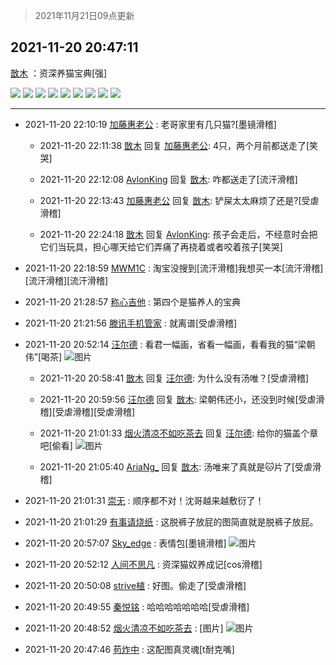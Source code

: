 > 2021年11月21日09点更新
<link rel="stylesheet" href="https://cdn.jsdelivr.net/gh/taotie6/sampleJSON@main/css/photo_show.css">
<meta name="referrer" content="no-referrer" />


 ## 2021-11-20 20:47:11 

 [㪚木](https://www.coolapk.com/feed/31604410?shareKey=ZWE5YzcyNGNkOWZhNjE5OGYyYTc~) ：资深养猫宝典[强] 

<div class="album">
<img class="img-item" src="https://image.coolapk.com/feed/2021/1120/20/1081091_61cffe22_2428_2658_70@1080x857.png" />
<img class="img-item" src="https://image.coolapk.com/feed/2021/1120/20/1081091_35eea930_2428_2668_612@1080x877.png" />
<img class="img-item" src="https://image.coolapk.com/feed/2021/1120/20/1081091_da2065c7_2428_2679_402@1080x907.png" />
<img class="img-item" src="https://image.coolapk.com/feed/2021/1120/20/1081091_2aebd651_2428_2685_190@1080x829.png" />
<img class="img-item" src="https://image.coolapk.com/feed/2021/1120/20/1081091_f841bb4c_2428_2691_389@1080x830.jpeg" />
<img class="img-item" src="https://image.coolapk.com/feed/2021/1120/20/1081091_6439558f_2428_2695_117@1080x872.jpeg" />
<img class="img-item" src="https://image.coolapk.com/feed/2021/1120/20/1081091_ddb11f42_2428_2703_660@1080x846.png" />
<img class="img-item" src="https://image.coolapk.com/feed/2021/1120/20/1081091_c1b3d92a_2428_2712_564@1080x921.jpeg" />
<img class="img-item" src="https://image.coolapk.com/feed/2021/1120/20/1081091_64aeaafa_2428_2718_699@1080x858.jpeg" />
</div>

 ------- 

- 2021-11-20 22:10:19 [加藤惠老公](uid=1266680) : 老哥家里有几只猫?[墨镜滑稽] 

    - 2021-11-20 22:11:38 [㪚木](uid=1081091) 回复 [加藤惠老公](uid=1266680): 4只，两个月前都送走了[笑哭] 

    - 2021-11-20 22:12:08 [AvlonKing](uid=964891) 回复 [㪚木](uid=1081091): 咋都送走了[流汗滑稽] 

    - 2021-11-20 22:13:43 [加藤惠老公](uid=1266680) 回复 [㪚木](uid=1081091): 铲屎太太麻烦了还是?[受虐滑稽] 

    - 2021-11-20 22:24:18 [㪚木](uid=1081091) 回复 [AvlonKing](uid=964891): 孩子会走后，不经意时会把它们当玩具，担心哪天给它们弄痛了再挠着或者咬着孩子[笑哭] 

- 2021-11-20 22:18:59 [MWM1C](uid=3295376) : 淘宝没搜到[流汗滑稽]我想买一本[流汗滑稽][流汗滑稽][流汗滑稽] 

- 2021-11-20 21:28:57 [称心吉他](uid=3854656) : 第四个是猫养人的宝典 

- 2021-11-20 21:21:56 [滕讯手机管家](uid=2610581) : 就离谱[受虐滑稽] 

- 2021-11-20 20:52:14 [汪尔德](uid=1595236) : 看君一幅画，省看一幅画，看看我的猫“梁朝伟”[喝茶] ![图片](https://image.coolapk.com/feed/2021/0728/17/1595236_64af65d9_5607_6692@1519x2180.jpeg)

    - 2021-11-20 20:58:41 [㪚木](uid=1081091) 回复 [汪尔德](uid=1595236): 为什么没有汤唯？[受虐滑稽] 

    - 2021-11-20 20:59:56 [汪尔德](uid=1595236) 回复 [㪚木](uid=1081091): 梁朝伟还小，还没到时候[受虐滑稽][受虐滑稽][受虐滑稽] 

    - 2021-11-20 21:01:33 [烟火清凉不如吃茶去](uid=4279524) 回复 [汪尔德](uid=1595236): 给你的猫盖个章吧[偷看] ![图片](https://image.coolapk.com/feed/2021/1120/21/4279524_a9cab4c6_3292_4523_452@335x395.gif)

    - 2021-11-20 21:05:40 [AriaNg_](uid=3504887) 回复 [㪚木](uid=1081091): 汤唯来了真就是🐱片了[受虐滑稽] 

- 2021-11-20 21:01:31 [崇无](uid=1210616) : 顺序都不对！沈哥越来越敷衍了！ 

- 2021-11-20 21:01:29 [有事请烧纸](uid=1802946) : 这脱裤子放屁的图简直就是脱裤子放屁。 

- 2021-11-20 20:57:07 [Sky_edge](uid=1307805) : 表情包[墨镜滑稽] ![图片](https://image.coolapk.com/feed/2021/1120/20/1307805_d12a3f38_3026_6338_747@1080x858.jpeg)

- 2021-11-20 20:52:12 [人间不思凡](uid=2080265) : 资深猫奴养成记[cos滑稽] 

- 2021-11-20 20:50:08 [strive植](uid=1468928) : 好图。偷走了[受虐滑稽] 

- 2021-11-20 20:49:55 [秦悦铭](uid=1928679) : 哈哈哈哈哈哈哈[受虐滑稽] 

- 2021-11-20 20:48:52 [烟火清凉不如吃茶去](uid=4279524) : [图片] ![图片](https://image.coolapk.com/feed/2021/1120/20/4279524_f501ba32_2530_2231_423@660x405.gif)

- 2021-11-20 20:47:46 [苟炸中](uid=3242371) : 这配图真灵魂[t耐克嘴] 

